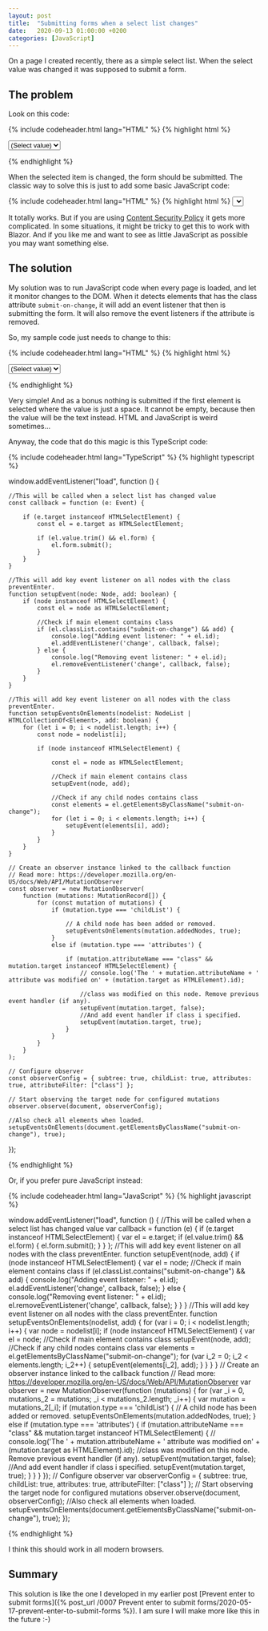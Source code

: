 ```yaml
---
layout: post
title:  "Submitting forms when a select list changes"
date:   2020-09-13 01:00:00 +0200
categories: [JavaScript]
---
```


On a page I created recently, there as a simple select list. When the select
value was changed it was supposed to submit a form.

## The problem

Look on this code:

{% include codeheader.html lang="HTML" %}
{% highlight html %}
<form method="get">
    <select >
        <option value=" ">(Select value)</option>
        <option value="red">Red</option>
        <option value="green">Green</option>
        <option value="blue">Blue</option>
    </select>
</form>
{% endhighlight %}

When the selected item is changed, the form should be submitted. The classic way
to solve this is just to add some basic JavaScript code:

{% include codeheader.html lang="HTML" %}
{% highlight html %}
<select onchange="this.form.submit()">
{% endhighlight %}

It totally works. But if you are using [Content Security
Policy](https://developer.mozilla.org/en-US/docs/Web/HTTP/CSP) it gets more
complicated. In some situations, it might be tricky to get this to work with
Blazor. And if you like me and want to see as little JavaScript as possible you
may want something else.

## The solution

My solution was to run JavaScript code when every page is loaded, and let it
monitor changes to the DOM. When it detects elements that has the class
attribute `submit-on-change`, it will add an event listener that then is
submitting the form. It will also remove the event listeners if the attribute is
removed.

So, my sample code just needs to change to this:

{% include codeheader.html lang="HTML" %}
{% highlight html %}
<form method="get" class="submit-on-change">
    <select >
        <option value=" ">(Select value)</option>
        <option value="red">Red</option>
        <option value="green">Green</option>
        <option value="blue">Blue</option>
    </select>
</form>
{% endhighlight %}

Very simple! And as a bonus nothing is submitted if the first element is
selected where the value is just a space. It cannot be empty, because then the
value will be the text instead. HTML and JavaScript is weird sometimes…

Anyway, the code that do this magic is this TypeScript code:

{% include codeheader.html lang="TypeScript" %}
{% highlight typescript %}

window.addEventListener("load", function () {

    //This will be called when a select list has changed value
    const callback = function (e: Event) {

        if (e.target instanceof HTMLSelectElement) {
            const el = e.target as HTMLSelectElement;

            if (el.value.trim() && el.form) {
                el.form.submit();
            }
        }
    }

    //This will add key event listener on all nodes with the class preventEnter.
    function setupEvent(node: Node, add: boolean) {
        if (node instanceof HTMLSelectElement) {
            const el = node as HTMLSelectElement;

            //Check if main element contains class
            if (el.classList.contains("submit-on-change") && add) {
                console.log("Adding event listener: " + el.id);
                el.addEventListener('change', callback, false);
            } else {
                console.log("Removing event listener: " + el.id);
                el.removeEventListener('change', callback, false);
            }
        }
    }

    //This will add key event listener on all nodes with the class preventEnter.
    function setupEventsOnElements(nodelist: NodeList | HTMLCollectionOf<Element>, add: boolean) {
        for (let i = 0; i < nodelist.length; i++) {
            const node = nodelist[i];

            if (node instanceof HTMLSelectElement) {

                const el = node as HTMLSelectElement;

                //Check if main element contains class
                setupEvent(node, add);

                //Check if any child nodes contains class
                const elements = el.getElementsByClassName("submit-on-change");
                for (let i = 0; i < elements.length; i++) {
                    setupEvent(elements[i], add);
                }
            }
        }
    }

    // Create an observer instance linked to the callback function
    // Read more: https://developer.mozilla.org/en-US/docs/Web/API/MutationObserver
    const observer = new MutationObserver(
        function (mutations: MutationRecord[]) {
            for (const mutation of mutations) {
                if (mutation.type === 'childList') {

                    // A child node has been added or removed.
                    setupEventsOnElements(mutation.addedNodes, true);
                }
                else if (mutation.type === 'attributes') {

                    if (mutation.attributeName === "class" && mutation.target instanceof HTMLSelectElement) {
                        // console.log('The ' + mutation.attributeName + ' attribute was modified on' + (mutation.target as HTMLElement).id);

                        //class was modified on this node. Remove previous event handler (if any).
                        setupEvent(mutation.target, false);
                        //And add event handler if class i specified.
                        setupEvent(mutation.target, true);
                    }
                }
            }
        }
    );

    // Configure observer
    const observerConfig = { subtree: true, childList: true, attributes: true, attributeFilter: ["class"] };

    // Start observing the target node for configured mutations
    observer.observe(document, observerConfig);

    //Also check all elements when loaded.
    setupEventsOnElements(document.getElementsByClassName("submit-on-change"), true);
});

{% endhighlight %}

Or, if you prefer pure JavaScript instead:

{% include codeheader.html lang="JavaScript" %}
{% highlight javascript %}

window.addEventListener("load", function () {
    //This will be called when a select list has changed value
    var callback = function (e) {
        if (e.target instanceof HTMLSelectElement) {
            var el = e.target;
            if (el.value.trim() && el.form) {
                el.form.submit();
            }
        }
    };
    //This will add key event listener on all nodes with the class preventEnter.
    function setupEvent(node, add) {
        if (node instanceof HTMLSelectElement) {
            var el = node;
            //Check if main element contains class
            if (el.classList.contains("submit-on-change") && add) {
                console.log("Adding event listener: " + el.id);
                el.addEventListener('change', callback, false);
            }
            else {
                console.log("Removing event listener: " + el.id);
                el.removeEventListener('change', callback, false);
            }
        }
    }
    //This will add key event listener on all nodes with the class preventEnter.
    function setupEventsOnElements(nodelist, add) {
        for (var i = 0; i < nodelist.length; i++) {
            var node = nodelist[i];
            if (node instanceof HTMLSelectElement) {
                var el = node;
                //Check if main element contains class
                setupEvent(node, add);
                //Check if any child nodes contains class
                var elements = el.getElementsByClassName("submit-on-change");
                for (var i_2 = 0; i_2 < elements.length; i_2++) {
                    setupEvent(elements[i_2], add);
                }
            }
        }
    }
    // Create an observer instance linked to the callback function
    // Read more: https://developer.mozilla.org/en-US/docs/Web/API/MutationObserver
    var observer = new MutationObserver(function (mutations) {
        for (var _i = 0, mutations_2 = mutations; _i < mutations_2.length; _i++) {
            var mutation = mutations_2[_i];
            if (mutation.type === 'childList') {
                // A child node has been added or removed.
                setupEventsOnElements(mutation.addedNodes, true);
            }
            else if (mutation.type === 'attributes') {
                if (mutation.attributeName === "class" && mutation.target instanceof HTMLSelectElement) {
                    // console.log('The ' + mutation.attributeName + ' attribute was modified on' + (mutation.target as HTMLElement).id);
                    //class was modified on this node. Remove previous event handler (if any).
                    setupEvent(mutation.target, false);
                    //And add event handler if class i specified.
                    setupEvent(mutation.target, true);
                }
            }
        }
    });
    // Configure observer
    var observerConfig = { subtree: true, childList: true, attributes: true, attributeFilter: ["class"] };
    // Start observing the target node for configured mutations
    observer.observe(document, observerConfig);
    //Also check all elements when loaded.
    setupEventsOnElements(document.getElementsByClassName("submit-on-change"), true);
});

{% endhighlight %}

I think this should work in all modern browsers.

## Summary

This solution is like the one I developed in my earlier post
[Prevent enter to submit forms]({% post_url /0007 Prevent enter to submit forms/2020-05-17-prevent-enter-to-submit-forms %}). 
I am sure I will make more like this in the future :-)
